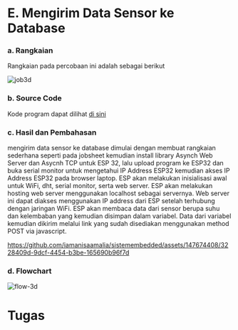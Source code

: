 # E. Mengirim Data Sensor ke Database
### a. Rangkaian
Rangkaian pada percobaan ini adalah sebagai berikut

![job3d](https://github.com/iamanisaamalia/sistemembedded/assets/147674408/0b3d3a03-e7a6-44f0-878d-1e41bbe7d229)


### b. Source Code
Kode program dapat dilihat <a href="https://github.com/iamanisaamalia/sistemembedded/blob/main/jobsheet%203/e.%20Mengirim%20Data%20Sensor%20ke%20Database/mengirim_data/mengirim_data.ino">di sini</a>

### c. Hasil dan Pembahasan
mengirim data sensor ke database dimulai dengan membuat rangkaian sederhana seperti pada jobsheet kemudian install library Asynch Web Server dan Asycnh TCP untuk ESP 32, lalu upload program ke ESP32 dan buka serial monitor untuk mengetahui IP Address ESP32 kemudian akses IP Address ESP32 pada browser laptop.
ESP akan melakukan inisialisasi awal untuk WiFi, dht, serial monitor, serta web server. ESP akan melakukan hosting web server menggunakan localhost sebagai servernya. Web server ini dapat diakses menggunakan IP address dari ESP setelah terhubung dengan jaringan WiFi.
ESP akan membaca data dari sensor berupa suhu dan kelembaban yang kemudian disimpan dalam variabel. Data dari variabel kemudian dikirim melalui link yang sudah disediakan menggunakan method POST via javascript.



https://github.com/iamanisaamalia/sistemembedded/assets/147674408/3228409d-9dcf-4454-b3be-165690b96f7d





### d. Flowchart
![flow-3d](https://github.com/iamanisaamalia/sistemembedded/assets/147674408/5def1b32-fb02-4d03-8196-cb031d0fffd7)


# Tugas
